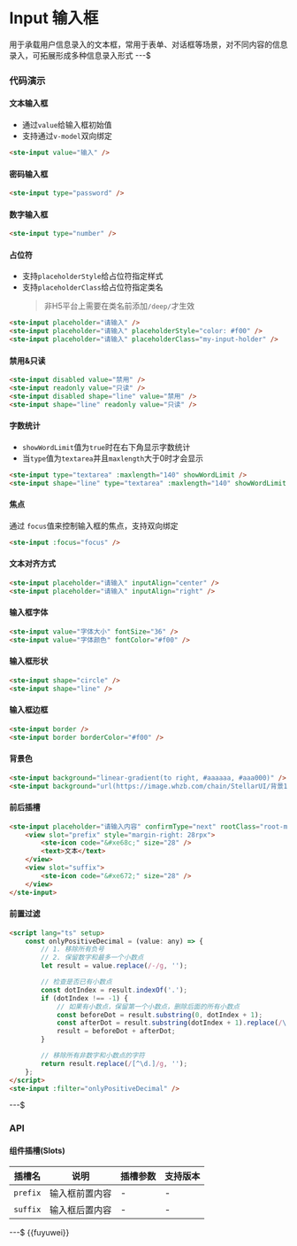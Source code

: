 # Input 输入框

用于承载用户信息录入的文本框，常用于表单、对话框等场景，对不同内容的信息录入，可拓展形成多种信息录入形式
---$

### 代码演示

#### 文本输入框

- 通过`value`给输入框初始值
- 支持通过`v-model`双向绑定

```html
<ste-input value="输入" />
```

#### 密码输入框

```html
<ste-input type="password" />
```

#### 数字输入框

```html
<ste-input type="number" />
```

#### 占位符

- 支持`placeholderStyle`给占位符指定样式
- 支持`placeholderClass`给占位符指定类名
    > 非H5平台上需要在类名前添加`/deep/`才生效

```html
<ste-input placeholder="请输入" />
<ste-input placeholder="请输入" placeholderStyle="color: #f00" />
<ste-input placeholder="请输入" placeholderClass="my-input-holder" />
```

#### 禁用&只读

```html
<ste-input disabled value="禁用" />
<ste-input readonly value="只读" />
<ste-input disabled shape="line" value="禁用" />
<ste-input shape="line" readonly value="只读" />
```

#### 字数统计

- `showWordLimit`值为`true`时在右下角显示字数统计
- 当`type`值为`textarea`并且`maxlength`大于0时才会显示

```html
<ste-input type="textarea" :maxlength="140" showWordLimit />
<ste-input shape="line" type="textarea" :maxlength="140" showWordLimit />
```

#### 焦点

通过 `focus`值来控制输入框的焦点，支持双向绑定

```html
<ste-input :focus="focus" />
```

#### 文本对齐方式

```html
<ste-input placeholder="请输入" inputAlign="center" />
<ste-input placeholder="请输入" inputAlign="right" />
```

#### 输入框字体

```html
<ste-input value="字体大小" fontSize="36" />
<ste-input value="字体颜色" fontColor="#f00" />
```

#### 输入框形状

```html
<ste-input shape="circle" />
<ste-input shape="line" />
```

#### 输入框边框

```html
<ste-input border />
<ste-input border borderColor="#f00" />
```

#### 背景色

```html
<ste-input background="linear-gradient(to right, #aaaaaa, #aaa000)" />
<ste-input background="url(https://image.whzb.com/chain/StellarUI/背景1.png)" />
```

#### 前后插槽

```html
<ste-input placeholder="请输入内容" confirmType="next" rootClass="root-my-input" shape="line">
    <view slot="prefix" style="margin-right: 28rpx">
        <ste-icon code="&#xe68c;" size="28" />
        <text>文本</text>
    </view>
    <view slot="suffix">
        <ste-icon code="&#xe672;" size="28" />
    </view>
</ste-input>
```

#### 前置过滤

```html
<script lang="ts" setup>
    const onlyPositiveDecimal = (value: any) => {
        // 1. 移除所有负号
        // 2. 保留数字和最多一个小数点
        let result = value.replace(/-/g, '');

        // 检查是否已有小数点
        const dotIndex = result.indexOf('.');
        if (dotIndex !== -1) {
            // 如果有小数点，保留第一个小数点，删除后面的所有小数点
            const beforeDot = result.substring(0, dotIndex + 1);
            const afterDot = result.substring(dotIndex + 1).replace(/\./g, '');
            result = beforeDot + afterDot;
        }

        // 移除所有非数字和小数点的字符
        return result.replace(/[^\d.]/g, '');
    };
</script>
<ste-input :filter="onlyPositiveDecimal" />
```

---$

### API

<!-- props -->

#### 组件插槽(Slots)

| 插槽名   | 说明           | 插槽参数 | 支持版本 |
| -------- | -------------- | -------- | -------- |
| `prefix` | 输入框前置内容 | -        | -        |
| `suffix` | 输入框后置内容 | -        | -        |

---$
{{fuyuwei}}
